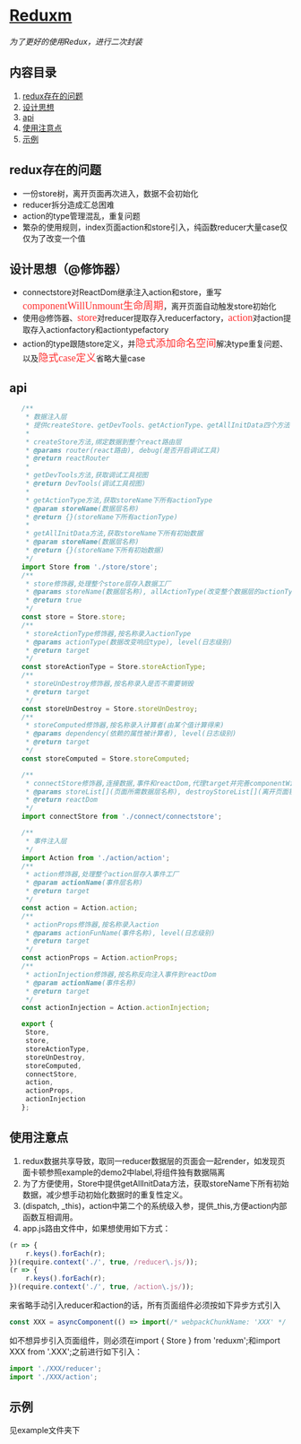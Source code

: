 # [Reduxm](https://github.com/yupeifeng/reduxm)
*为了更好的使用Redux，进行二次封装*

## 内容目录
1. [redux存在的问题](#redux存在的问题)
2. [设计思想](#设计思想)
3. [api](#api)
4. [使用注意点](#使用注意点)
5. [示例](#示例)

## redux存在的问题
* 一份store树，离开页面再次进入，数据不会初始化
* reducer拆分造成汇总困难
* action的type管理混乱，重复问题
* 繁杂的使用规则，index页面action和store引入，纯函数reducer大量case仅仅为了改变一个值

## 设计思想（@修饰器）
* connectstore对ReactDom继承注入action和store，重写<font color=#FF3030 size=4 face="黑体">componentWillUnmount生命周期</font>，离开页面自动触发store初始化
* 使用@修饰器、<font color=#FF3030 size=4 face="黑体">store</font>对reducer提取存入reducerfactory，<font color=#FF3030 size=4 face="黑体">action</font>对action提取存入actionfactory和actiontypefactory
* action的type跟随store定义，并<font color=#FF3030 size=4 face="黑体">隐式添加命名空间</font>解决type重复问题、以及<font color=#FF3030 size=4 face="黑体">隐式case定义</font>省略大量case

## api
```javascript
   /**
    * 数据注入层
    * 提供createStore、getDevTools、getActionType、getAllInitData四个方法
    *
    * createStore方法,绑定数据到整个react路由层
    * @params router(react路由), debug(是否开启调试工具)
    * @return reactRouter
    *
    * getDevTools方法,获取调试工具视图
    * @return DevTools(调试工具视图)
    *
    * getActionType方法,获取storeName下所有actionType
    * @param storeName(数据层名称)
    * @return {}(storeName下所有actionType)
    *
    * getAllInitData方法,获取storeName下所有初始数据
    * @param storeName(数据层名称)
    * @return {}(storeName下所有初始数据)
    */
   import Store from './store/store';
   /**
    * store修饰器,处理整个store层存入数据工厂
    * @params storeName(数据层名称), allActionType(改变整个数据层的actionType), allStoreLogs(改变整个数据层的打印日志级别)
    * @return true
    */
   const store = Store.store;
   /**
    * storeActionType修饰器,按名称录入actionType
    * @params actionType(数据改变响应type), level(日志级别)
    * @return target
    */
   const storeActionType = Store.storeActionType;
   /**
    * storeUnDestroy修饰器,按名称录入是否不需要销毁
    * @return target
    */
   const storeUnDestroy = Store.storeUnDestroy;
   /**
    * storeComputed修饰器,按名称录入计算者(由某个值计算得来)
    * @params dependency(依赖的属性被计算者), level(日志级别)
    * @return target
    */
   const storeComputed = Store.storeComputed;

   /**
    * connectStore修饰器,连接数据,事件和reactDom,代理target并完善componentWillUnmount生命周期离开页面触发数据销毁
    * @params storeList[](页面所需数据层名称), destroyStoreList[](离开页面销毁数据层名称)
    * @return reactDom
    */
   import connectStore from './connect/connectstore';

   /**
    * 事件注入层
    */
   import Action from './action/action';
   /**
    * action修饰器,处理整个action层存入事件工厂
    * @param actionName(事件层名称)
    * @return target
    */
   const action = Action.action;
   /**
    * actionProps修饰器,按名称录入action
    * @params actionFunName(事件名称), level(日志级别)
    * @return target
    */
   const actionProps = Action.actionProps;
   /**
    * actionInjection修饰器,按名称反向注入事件到reactDom
    * @param actionName(事件名称)
    * @return target
    */
   const actionInjection = Action.actionInjection;

   export {
   	Store,
   	store,
   	storeActionType,
   	storeUnDestroy,
   	storeComputed,
   	connectStore,
   	action,
   	actionProps,
   	actionInjection
   };
```

## 使用注意点
1. redux数据共享导致，取同一reducer数据层的页面会一起render，如发现页面卡顿参照example的demo2中label,将组件独有数据隔离
2. 为了方便使用，Store中提供getAllInitData方法，获取storeName下所有初始数据，减少想手动初始化数据时的重复性定义。
3. (dispatch, _this)，action中第二个的系统级入参，提供_this,方便action内部函数互相调用。
4. app.js路由文件中，如果想使用如下方式：
```javascript
(r => {
	r.keys().forEach(r);
})(require.context('./', true, /reducer\.js/));
(r => {
	r.keys().forEach(r);
})(require.context('./', true, /action\.js/));
```
来省略手动引入reducer和action的话，所有页面组件必须按如下异步方式引入
```javascript
const XXX = asyncComponent(() => import(/* webpackChunkName: 'XXX' */ './XXX'));
```
如不想异步引入页面组件，则必须在import { Store } from 'reduxm';和import XXX from '.XXX';之前进行如下引入：
```javascript
import './XXX/reducer';
import './XXX/action';
```

## 示例
见example文件夹下